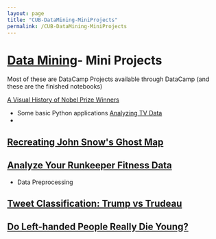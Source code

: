 ```yaml
---
layout: page
title: "CUB-DataMining-MiniProjects"
permalink: /CUB-DataMining-MiniProjects
---
```


# [Data Mining](DataMining.md)- Mini Projects
Most of these are DataCamp Projects available through DataCamp (and these are the finished notebooks)

[A Visual History of Nobel Prize Winners](CUB-DataMining/Mini-Projects/NobelPrize/nobelprize-notebook.html)
- Some basic Python applications
[Analyzing TV Data](CUB-DataMining/Mini-Projects/TV/TVdata.html)
-

[Recreating John Snow's Ghost Map](CUB-DataMining/Mini-Projects/Map/GhostMap.html)
- 

[Analyze Your Runkeeper Fitness Data](CUB-DataMining/Mini-Projects/Fitness/FitnessData.html)
- 
- Data Preprocessing 

[Tweet Classification: Trump vs Trudeau](CUB-DataMining/Mini-Projects/Tweets/TweetClassification.html)
- 

[Do Left-handed People Really Die Young?](CUB-DataMining/Mini-Projects/LeftHand/LHDieYoung.html)
- 